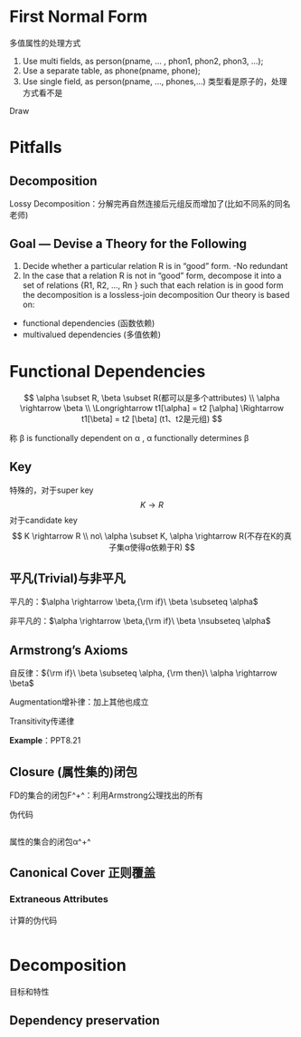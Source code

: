 # First Normal Form

多值属性的处理方式

1. Use multi fields, as person(pname, … , phon1, phon2, phon3, …);
2. Use a separate table, as phone(pname, phone);
3. Use single field, as person(pname, …, phones,…) 类型看是原子的，处理方式看不是

Draw 

# Pitfalls

## Decomposition

Lossy Decomposition：分解完再自然连接后元组反而增加了(比如不同系的同名老师)

## Goal — Devise a Theory for the Following

1) Decide whether a particular relation R is in “good” form. 	-No redundant 
2) In the case that a relation R is not in “good” form, decompose it into a set of relations {R1, R2, ..., Rn } such that 
each relation is in good form 
the decomposition is a lossless-join decomposition
Our theory is based on:

* functional dependencies (函数依赖)
* multivalued dependencies (多值依赖)

# Functional Dependencies

$$
\alpha \subset R, \beta \subset R(都可以是多个attributes)
\\
\alpha \rightarrow \beta
\\
\Longrightarrow t1[\alpha] = t2 [\alpha] \Rightarrow t1[\beta]  = t2 [\beta] (t1、t2是元组)
$$

称 β is functionally dependent on α , α functionally determines β

## Key

特殊的，对于super key
$$
K \rightarrow R
$$
对于candidate key
$$
K \rightarrow R
\\
no\ \alpha \subset K, \alpha \rightarrow R(不存在K的真子集α使得α依赖于R)
$$

## 平凡(Trivial)与非平凡

平凡的：$\alpha \rightarrow \beta,{\rm if}\ \beta \subseteq \alpha$

非平凡的：$\alpha \rightarrow \beta,{\rm if}\ \beta \nsubseteq \alpha$

## Armstrong’s Axioms

自反律：${\rm if}\ \beta \subseteq \alpha, {\rm then}\ \alpha \rightarrow \beta$

Augmentation增补律：加上其他也成立

Transitivity传递律

**Example**：PPT8.21

## Closure (属性集的)闭包

FD的集合的闭包F^+^：利用Armstrong公理找出的所有

伪代码

```pseudocode

```



属性的集合的闭包α^+^

## Canonical Cover 正则覆盖



### Extraneous Attributes



计算的伪代码

```pseudocode

```



# Decomposition

目标和特性

## Dependency preservation

